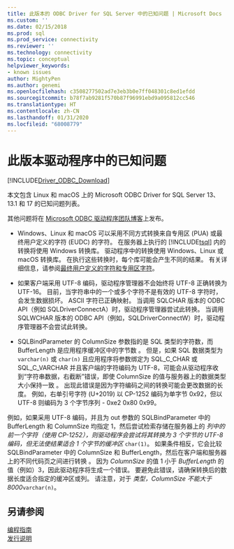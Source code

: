 ```yaml
---
title: 此版本的 ODBC Driver for SQL Server 中的已知问题 | Microsoft Docs
ms.custom: ''
ms.date: 02/15/2018
ms.prod: sql
ms.prod_service: connectivity
ms.reviewer: ''
ms.technology: connectivity
ms.topic: conceptual
helpviewer_keywords:
- known issues
author: MightyPen
ms.author: genemi
ms.openlocfilehash: c3508277502ad7e3eb3b0e7ff048301c8ed1efdd
ms.sourcegitcommit: b78f7ab9281f570b87f96991ebd9a095812cc546
ms.translationtype: HT
ms.contentlocale: zh-CN
ms.lasthandoff: 01/31/2020
ms.locfileid: "68008779"
---
```

# <a name="known-issues-in-this-version-of-the-driver"></a>此版本驱动程序中的已知问题

[!INCLUDE[Driver_ODBC_Download](../../../includes/driver_odbc_download.md)]

本文包含 Linux 和 macOS 上的 Microsoft ODBC Driver for SQL Server 13、13.1 和 17 的已知问题列表。

其他问题将在 [Microsoft ODBC 驱动程序团队博客](https://blogs.msdn.com/b/sqlnativeclient/)上发布。  

- Windows、Linux 和 macOS 可以采用不同方式转换来自专用区 (PUA) 或最终用户定义的字符 (EUDC) 的字符。 在服务器上执行的 [!INCLUDE[tsql](../../../includes/tsql-md.md)] 内的转换将使用 Windows 转换库。 驱动程序中的转换使用 Windows、Linux 或 macOS 转换库。 在执行这些转换时，每个库可能会产生不同的结果。 有关详细信息，请参阅[最终用户定义的字符和专用区字符](/windows/desktop/Intl/end-user-defined-characters)。

- 如果客户端采用 UTF-8 编码，驱动程序管理器不会始终将 UTF-8 正确转换为 UTF-16。 目前，当字符串中的一个或多个字符不是有效的 UTF-8 字符时，会发生数据损坏。 ASCII 字符已正确映射。 当调用 SQLCHAR 版本的 ODBC API（例如 SQLDriverConnectA）时，驱动程序管理器尝试此转换。 当调用 SQLWCHAR 版本的 ODBC API（例如，SQLDriverConnectW）时，驱动程序管理器不会尝试此转换。  

- SQLBindParameter 的 ColumnSize 参数指的是 SQL 类型的字符数，而 BufferLength 是应用程序缓冲区中的字节数    。 但是，如果 SQL 数据类型为 `varchar(n)` 或 `char(n)` 且应用程序将参数绑定为 SQL_C_CHAR 或 SQL_C_VARCHAR 并且客户端的字符编码为 UTF-8，可能会从驱动程序收到“字符串数据，右截断”错误，即使 ColumnSize 的值与服务器上的数据类型大小保持一致  。 出现此错误是因为字符编码之间的转换可能会更改数据的长度。 例如，右单引号字符 (U+2019) 以 CP-1252 编码为单字节 0x92，但以 UTF-8 则编码为 3 个字节序列 - 0xe2 0x80 0x99。

例如，如果采用 UTF-8 编码，并且为 out 参数的 SQLBindParameter 中的 BufferLength 和 ColumnSize 均指定 1，然后尝试检索存储在服务器上的  *列中的前一个字符（使用 CP-1252），则驱动程序会尝试将其转换为 3 个字节的 UTF-8 编码，但无法使结果适合 1 个字节的缓冲区*   `char(1)`。 如果条件相反，它会比较 SQLBindParameter 中的 ColumnSize 和 BufferLength，然后在客户端和服务器上的不同代码页之间进行转换    。 因为 *ColumnSize* 的值 1 小于 *BufferLength* 的值（例如）3，因此驱动程序将生成一个错误。 要避免此错误，请确保转换后的数据长度适合指定的缓冲区或列。 请注意，对于  *类型，ColumnSize 不能大于 8000*`varchar(n)`。

## <a name="see-also"></a>另请参阅  
[编程指南](../../../connect/odbc/linux-mac/programming-guidelines.md)  
[发行说明](../../../connect/odbc/linux-mac/release-notes-odbc-sql-server-linux-mac.md)  

